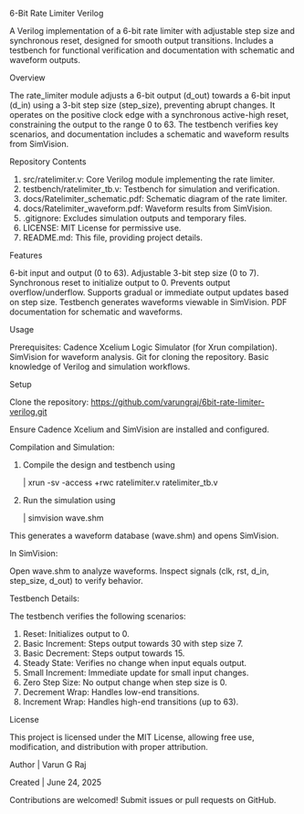 6-Bit Rate Limiter Verilog 

A Verilog implementation of a 6-bit rate limiter with adjustable step size and synchronous reset, designed for smooth output transitions. Includes a testbench for functional verification and documentation with schematic and waveform outputs.

Overview 

The rate_limiter module adjusts a 6-bit output (d_out) towards a 6-bit input (d_in) using a 3-bit step size (step_size), preventing abrupt changes. It operates on the positive clock edge with a synchronous active-high reset, constraining the output to the range 0 to 63. The testbench verifies key scenarios, and documentation includes a schematic and waveform results from SimVision.

Repository Contents

1. src/ratelimiter.v: Core Verilog module implementing the rate limiter.
2. testbench/ratelimiter_tb.v: Testbench for simulation and verification.
3. docs/Ratelimiter_schematic.pdf: Schematic diagram of the rate limiter.
4. docs/Ratelimiter_waveform.pdf: Waveform results from SimVision.
5. .gitignore: Excludes simulation outputs and temporary files.
6. LICENSE: MIT License for permissive use.
7. README.md: This file, providing project details.

Features

6-bit input and output (0 to 63).
Adjustable 3-bit step size (0 to 7).
Synchronous reset to initialize output to 0.
Prevents output overflow/underflow.
Supports gradual or immediate output updates based on step size.
Testbench generates waveforms viewable in SimVision.
PDF documentation for schematic and waveforms.

Usage

Prerequisites:
Cadence Xcelium Logic Simulator (for Xrun compilation).
SimVision for waveform analysis.
Git for cloning the repository.
Basic knowledge of Verilog and simulation workflows.

Setup

Clone the repository:
 https://github.com/varungraj/6bit-rate-limiter-verilog.git

Ensure Cadence Xcelium and SimVision are installed and configured.


Compilation and Simulation:

1. Compile the design and testbench using                 

    | xrun -sv -access +rwc ratelimiter.v ratelimiter_tb.v

2. Run the simulation using 

    | simvision wave.shm

This generates a waveform database (wave.shm) and opens SimVision.

In SimVision:

Open wave.shm to analyze waveforms.
Inspect signals (clk, rst, d_in, step_size, d_out) to verify behavior.

Testbench Details:

The testbench verifies the following scenarios:

1. Reset: Initializes output to 0.
2. Basic Increment: Steps output towards 30 with step size 7.
3. Basic Decrement: Steps output towards 15.
4. Steady State: Verifies no change when input equals output.
5. Small Increment: Immediate update for small input changes.
6. Zero Step Size: No output change when step size is 0.
7. Decrement Wrap: Handles low-end transitions.
8. Increment Wrap: Handles high-end transitions (up to 63).

License

This project is licensed under the MIT License, allowing free use, modification, and distribution with proper attribution.

Author | Varun G Raj

Created | June 24, 2025



Contributions are welcomed! Submit issues or pull requests on GitHub.

